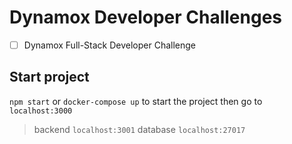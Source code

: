 # Dynamox Developer Challenges

- [ ] Dynamox Full-Stack Developer Challenge

## Start project

`npm start` or `docker-compose up` to start the project then go to `localhost:3000`

> backend `localhost:3001`
> database `localhost:27017`
